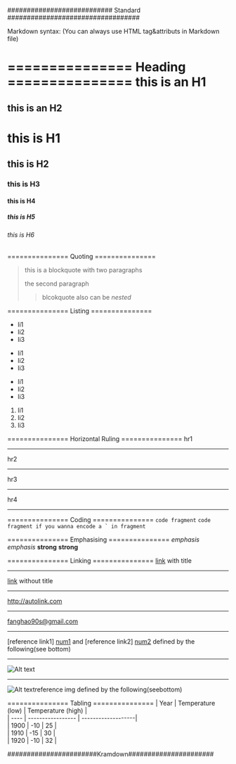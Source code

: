 ########################### Standard ##################################

Markdown syntax:
(You can always use HTML tag&attributs in Markdown file)

=============== Heading ===============
this is an H1
==========
this is an H2
-----------------
# this is H1
## this is H2
### this is H3
#### this is H4
##### this is H5
###### this is H6

=============== Quoting ===============
> this is a blockquote with two paragraphs
>
> the second paragraph
>> blcokquote also can be *nested*

=============== Listing ===============
* li1
* li2
* li3
+ li1
+ li2
+ li3
- li1
- li2
- li3
1. li1
2. li2
3. li3

=============== Horizontal Ruling ===============
hr1
* * *
hr2
***
hr3
*****
hr4
- - -

=============== Coding ===============
`code fragment`
``code fragment if you wanna encode a ` in fragment``

=============== Emphasising ===============
*emphasis*
_emphasis_
**strong**
__strong__


=============== Linking ===============
[link](http://sample.com/ "Title") with title
- - -
[link](http://sample.com/) without title
- - -
<http://autolink.com>
- - -
<fanghao90s@gmail.com>
- - -
[reference link1] [num1] and [reference link2] [num2] defined by the following(see bottom)
- - -
![Alt text](/path/to/img.jpg "Optional title")
- - -
![Alt text][id]reference img defined by the following(seebottom)

=============== Tabling ===============
| Year | Temperature (low) | Temperature (high) |  
| ---- | ----------------- | -------------------|  
| 1900 |               -10 |                 25 |  
| 1910 |               -15 |                 30 |  
| 1920 |               -10 |                 32 | 



#######################Kramdown######################




[num1]: http://sample1.com/ 		"reference link1"
[num2]: http://sample2.com/ 		"reference link2"
[id]: url/to/img "Optional title attribute"
